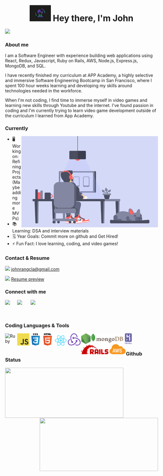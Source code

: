 <h1 align="center"><img src="https://github.com/jangcla/github-profile/blob/main/profile-photos/image_processing20200616-8256-18ebhpe.gif?raw=true" width="70px"> Hey there, I'm John</h1>

<img src="https://komarev.com/ghpvc/?username=jangcla">

### About me

I am a Software Engineer with experience building web applications using React, Redux, Javascript, Ruby on Rails, AWS, Node.js, Express.js, MongoDB, and SQL.

I have recently finished my curriculum at APP Academy, a highly selective and immersive Software Engineering Bootcamp in San Francisco, where I spent 100 hour weeks learning and developing my skills around technologies needed in the workforce.

When I'm not coding, I find time to immerse myself in video games and learning new skills through Youtube and the internet. I've found passion in coding and I'm currently trying to learn video game development outside of the curriculum I learned from App Academy.

### Currently
<img align="right" alt="GIF" src="https://github.com/jangcla/github-profile/blob/main/profile-photos/coding-sneakers.gif?raw=true" width="450" height="300" />

- 🖥  Working on: Refining Projects (Maybe adding more MVPs)
- 📚  Learning:  DSA and interview materials
- 🗓  Year Goals:  Commit more on github and Get Hired!
- ⚡️ Fun Fact:  I love learning, coding, and video games!

### Contact & Resume
<img src ="https://upload.wikimedia.org/wikipedia/commons/thumb/7/7e/Gmail_icon_%282020%29.svg/512px-Gmail_icon_%282020%29.svg.png" width="20px">    johnrangcla@gmail.com

<img src ="https://png.pngtree.com/png-vector/20190411/ourlarge/pngtree-vector-resume-icon-png-image_927259.jpg" width="35px"> <a href="https://docs.google.com/document/d/1gsPWUYLAyBx79eXm9SK9xrfxTcS_qDe-9x4ZtyqMmXc/edit?usp=sharing" target=_blank>
  Resume preview
</a>

### Connect with me
<a href="https://www.linkedin.com/in/john-angcla-1418a9213/" target=_blank>
  <img align="left" width="40px" src="https://raw.githubusercontent.com/peterthehan/peterthehan/master/assets/linkedin.svg" />
</a>
<a href="https://angel.co/u/john-angcla" target=_blank>
  <img align="left" width="44px" src="https://www.shareicon.net/data/2016/07/08/117681_angellist_512x512.png" />
</a>
<a href="https://johnangcla.com" target=_blank>
  <img align="left" width="40px" src="https://github.com/jangcla/portfolio/blob/main/assets/img/ja-logo.png?raw=true" />
</a>

<br />
<br />

<br />

### Coding Languages & Tools
  
  <img align="left" alt="Ruby" width="40px" src="https://cdn.iconscout.com/icon/free/png-256/ruby-47-1175102.png" />

<img align="left" alt="JavaScript" width="40px" src="https://raw.githubusercontent.com/github/explore/80688e429a7d4ef2fca1e82350fe8e3517d3494d/topics/javascript/javascript.png" />

<img align="left" alt="CSS3" width="40px" src="https://raw.githubusercontent.com/github/explore/80688e429a7d4ef2fca1e82350fe8e3517d3494d/topics/css/css.png" />

<img align="left" alt="HTML5" width="40px" src="https://raw.githubusercontent.com/github/explore/80688e429a7d4ef2fca1e82350fe8e3517d3494d/topics/html/html.png" />

<img align="left" alt="React" width="47px" src="https://raw.githubusercontent.com/github/explore/80688e429a7d4ef2fca1e82350fe8e3517d3494d/topics/react/react.png" />

<img align="left" alt="Redux" height="40px" src="https://raw.githubusercontent.com/jangcla/github-profile/3b4d2cde84319e2b6dc1b0a042ba2fb9199a6a35/profile-photos/redux-icon.svg" />

<img align="left" alt="Node.js" width="35px" src="https://raw.githubusercontent.com/github/explore/80688e429a7d4ef2fca1e82350fe8e3517d3494d/topics/nodejs/nodejs.png" />

<img align="left" alt="MongoDB" height="30px" src="https://github.com/jangcla/github-profile/blob/main/profile-photos/mgdb-icon.png?raw=true" />

<img align='left' alt='heroku' width='35px' src="https://github.com/jangcla/github-profile/blob/main/profile-photos/heroku-icon.png?raw=true" />

<img align='left' alt='ruby-rails' height='35px' src="https://github.com/jangcla/github-profile/blob/main/profile-photos/ruby-on-rails-icon.png?raw=true" />

<img align='left' alt='AWS' height='35px' src="https://github.com/jangcla/github-profile/blob/main/profile-photos/aws.png?raw=true" />
 
 <br />
 <br />

### Github Status

<img align="left" height='165px' width='390px' src="https://github-readme-stats.vercel.app/api/top-langs/?username=jangcla&layout=compact&theme=midnight-purple" />

<img align="right" height='175px' width='390px' src="https://github-readme-stats.vercel.app/api?username=jangcla&show_icons=true&theme=midnight-purple"/>
